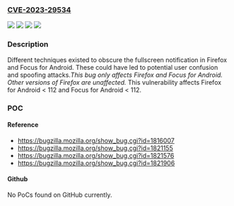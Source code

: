### [CVE-2023-29534](https://cve.mitre.org/cgi-bin/cvename.cgi?name=CVE-2023-29534)
![](https://img.shields.io/static/v1?label=Product&message=Firefox%20for%20Android&color=blue)
![](https://img.shields.io/static/v1?label=Product&message=Focus%20for%20Android&color=blue)
![](https://img.shields.io/static/v1?label=Version&message=unspecified%3C%20112%20&color=brighgreen)
![](https://img.shields.io/static/v1?label=Vulnerability&message=Fullscreen%20notification%20could%20have%20been%20obscured%20on%20Firefox%20for%20Android&color=brighgreen)

### Description

Different techniques existed to obscure the fullscreen notification in Firefox and Focus for Android.  These could have led to potential user confusion and spoofing attacks.*This bug only affects Firefox and Focus for Android. Other versions of Firefox are unaffected.* This vulnerability affects Firefox for Android < 112 and Focus for Android < 112.

### POC

#### Reference
- https://bugzilla.mozilla.org/show_bug.cgi?id=1816007
- https://bugzilla.mozilla.org/show_bug.cgi?id=1821155
- https://bugzilla.mozilla.org/show_bug.cgi?id=1821576
- https://bugzilla.mozilla.org/show_bug.cgi?id=1821906

#### Github
No PoCs found on GitHub currently.

